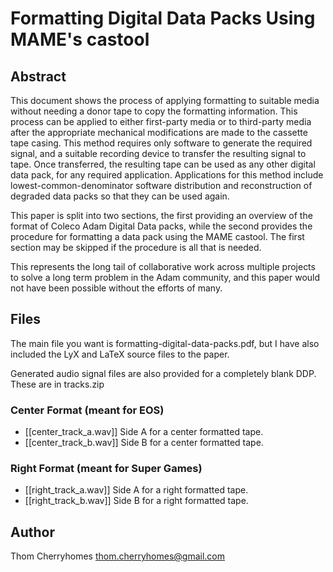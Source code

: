 # Formatting Digital Data Packs Using MAME's castool

## Abstract 

This document shows the process of applying formatting to suitable 
media without needing a donor tape to copy the formatting information. This 
process can be applied to either first-party media or to third-party media 
after the appropriate mechanical modifications are made to the cassette tape 
casing. This method requires only software to generate the required signal, and 
a suitable recording device to transfer the resulting signal to tape. Once 
transferred, the resulting tape can be used as any other digital data pack, for 
any required application. Applications for this method include 
lowest-common-denominator software distribution and reconstruction of degraded 
data packs so that they can be used again. 

This paper is split into two sections, the first providing an overview 
of the format of Coleco Adam Digital Data packs, while the second provides the 
procedure for formatting a data pack using the MAME castool. The first section 
may be skipped if the procedure is all that is needed.

This represents the long tail of collaborative work across multiple 
projects to solve a long term problem in the Adam community, and this paper 
would not have been possible without the efforts of many.

## Files

The main file you want is formatting-digital-data-packs.pdf, but I have also 
included the LyX and LaTeX source files to the paper.

Generated audio signal files are also provided for a completely blank DDP.
These are in tracks.zip

### Center Format (meant for EOS)
* [[center_track_a.wav]] Side A for a center formatted tape.
* [[center_track_b.wav]] Side B for a center formatted tape.

### Right Format (meant for Super Games)
* [[right_track_a.wav]] Side A for a right formatted tape.
* [[right_track_b.wav]] Side B for a right formatted tape.

## Author

Thom Cherryhomes
<thom.cherryhomes@gmail.com>
